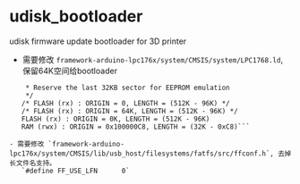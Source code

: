 # udisk_bootloader
udisk firmware update bootloader for 3D printer


- 需要修改 `framework-arduino-lpc176x/system/CMSIS/system/LPC1768.ld`, 保留64K空间给bootloader

```/* Reserve first 64K (16 sectors * 4KB) for bootloader
    * Reserve the last 32KB sector for EEPROM emulation
    */
   /* FLASH (rx) : ORIGIN = 0, LENGTH = (512K - 96K) */
   /* FLASH (rx) : ORIGIN = 64K, LENGTH = (512K - 96K) */
   FLASH (rx) : ORIGIN = 0K, LENGTH = (512K - 96K)
   RAM (rwx) : ORIGIN = 0x100000C8, LENGTH = (32K - 0xC8)```

- 需要修改 `framework-arduino-lpc176x/system/CMSIS/lib/usb_host/filesystems/fatfs/src/ffconf.h`, 去掉长文件名支持。
   `#define FF_USE_LFN		0`

